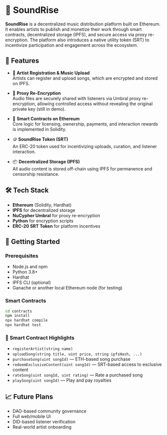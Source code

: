 # 🎵 SoundRise

**SoundRise** is a decentralized music distribution platform built on Ethereum. It enables artists to publish and monetize their work through smart contracts, decentralized storage (IPFS), and secure access via proxy re-encryption. The platform also introduces a native utility token (SRT) to incentivize participation and engagement across the ecosystem.

## 🔧 Features

- 🎤 **Artist Registration & Music Upload**  
  Artists can register and upload songs, which are encrypted and stored on IPFS.

- 🔐 **Proxy Re-Encryption**  
  Audio files are securely shared with listeners via Umbral proxy re-encryption, allowing controlled access without revealing the original private key (still in demo).

- 💸 **Smart Contracts on Ethereum**  
  Core logic for licensing, ownership, payments, and interaction rewards is implemented in Solidity.

- 🪙 **SoundRise Token (SRT)**  
  An ERC-20 token used for incentivizing uploads, curation, and listener interaction.

- 📦 **Decentralized Storage (IPFS)**  
  All audio content is stored off-chain using IPFS for permanence and censorship resistance.

## 🛠️ Tech Stack

- **Ethereum** (Solidity, Hardhat)
- **IPFS** for decentralized storage
- **NuCypher Umbral** for proxy re-encryption
- **Python** for encryption scripts
- **ERC-20 SRT Token** for platform incentives

## 🚀 Getting Started

### Prerequisites
- Node.js and npm
- Python 3.8+
- Hardhat
- IPFS CLI (optional)
- Ganache or another local Ethereum node (for testing)

### Smart Contracts
```bash
cd contracts
npm install
npx hardhat compile
npx hardhat test
```

### 📜 Smart Contract Highlights

- `registerArtist(string name)`
- `uploadSong(string title, uint price, string ipfsHash, ...)`
- `purchaseSong(uint songId)` — ETH-based song purchase
- `redeemExclusiveContent(uint songId)` — SRT-based access to exclusive content
- `rateSong(uint songId, uint rating)` — Rate a purchased song
- `playSong(uint songId)` — Play and pay royalties

## 📈 Future Plans

- DAO-based community governance
- Full web/mobile UI
- DID-based listener verification
- Real-world artist onboarding
